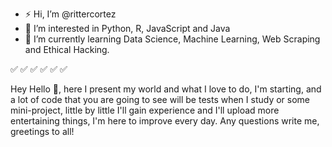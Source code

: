 - ⚡ Hi, I’m @rittercortez
- 👀 I’m interested in Python, R, JavaScript and Java  
- 🚀 I’m currently learning Data Science, Machine Learning, Web Scraping and Ethical Hacking.

✅ ✅ ✅ ✅ ✅ ✅ 

Hey Hello 👷, here I present my world and what I love to do, I'm starting, and a lot of code that you are going to see will be tests when 
I study or some mini-project, little by little 
I'll gain experience and I'll upload more entertaining things,  I'm here to improve every day. Any questions write me, greetings to all!

